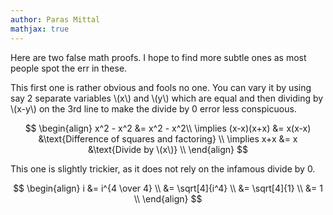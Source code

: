 ```yaml
---
author: Paras Mittal
mathjax: true
---
```


Here are two false math proofs. I hope to find more subtle ones as most people spot the err in these.

This first one is rather obvious and fools no one. You can vary it by using say 2 separate variables \\(x\\) and \\(y\\) which are equal and then dividing by \\(x-y\\) on the 3rd line to make the divide by 0 error less conspicuous.

$$
\begin{align}
x^2 - x^2 &= x^2 - x^2\\
\implies (x-x)(x+x) &= x(x-x) &\text{Difference of squares and factoring} \\
\implies x+x &= x &\text{Divide by \(x\)} \\
\end{align}
$$

This one is slightly trickier, as it does not rely on the infamous divide by 0.

$$
\begin{align}
i &= i^{4 \over 4} \\
&= \sqrt[4]{i^4} \\
&= \sqrt[4]{1} \\
&= 1 \\
\end{align}
$$
